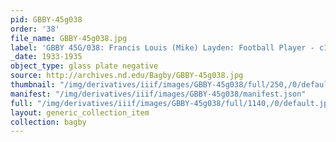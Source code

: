```yaml
---
pid: GBBY-45g038
order: '38'
file_name: GBBY-45g038.jpg
label: 'GBBY 45G/038: Francis Louis (Mike) Layden: Football Player - c1933-1935'
_date: 1933-1935
object_type: glass plate negative
source: http://archives.nd.edu/Bagby/GBBY-45g038.jpg
thumbnail: "/img/derivatives/iiif/images/GBBY-45g038/full/250,/0/default.jpg"
manifest: "/img/derivatives/iiif/images/GBBY-45g038/manifest.json"
full: "/img/derivatives/iiif/images/GBBY-45g038/full/1140,/0/default.jpg"
layout: generic_collection_item
collection: bagby
---
```

